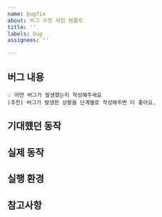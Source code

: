```yaml
---
name: bugfix
about: 버그 수정 작업 템플릿
title: ''
labels: bug
assignees: ''

---
```


## 버그 내용
```
💡 어떤 버그가 발생했는지 작성해주세요
(추천) 버그가 발생한 상황을 단계별로 작성해주면 더 좋아요.
```

## 기대헀던 동작

## 실제 동작

## 실행 환경

## 참고사항
